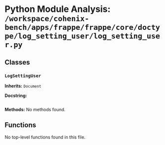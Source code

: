 # Python Module Analysis: `/workspace/cohenix-bench/apps/frappe/frappe/core/doctype/log_setting_user/log_setting_user.py`

## Classes

### `LogSettingUser`
**Inherits:** `Document`


**Docstring:**
```

```

**Methods:**
No methods found.




## Functions

No top-level functions found in this file.
